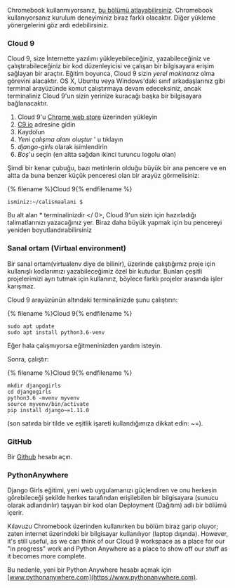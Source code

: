 Chromebook kullanmıyorsanız, [bu bölümü atlayabilirsiniz](http://django-blog-tutorial.kadinyazilimci.com/en/installation/#install-python). Chromebook kullanıyorsanız kurulum deneyiminiz biraz farklı olacaktır. Diğer yükleme yönergelerini göz ardı edebilirsiniz.

### Cloud 9

Cloud 9, size İnternette yazılımı yükleyebileceğiniz, yazabileceğiniz ve çalıştırabileceğiniz bir kod düzenleyicisi ve çalışan bir bilgisayara erişim sağlayan bir araçtır. Eğitim boyunca, Cloud 9 sizin *yerel makinanız* olma görevini alacaktır. OS X, Ubuntu veya Windows'daki sınıf arkadaşlarınız gibi terminal arayüzünde komut çalıştırmaya devam edeceksiniz, ancak terminaliniz Cloud 9'un sizin yerinize kuracağı başka bir bilgisayara bağlanacaktır.

1. Cloud 9'u [Chrome web store](https://chrome.google.com/webstore/detail/cloud9/nbdmccoknlfggadpfkmcpnamfnbkmkcp) üzerinden yükleyin
2. [C9.io](https://c9.io) adresine gidin
3. Kaydolun
4. *Yeni çalışma alanı oluştur* ' u tıklayın
5. *django-girls* olarak isimlendirin
6. *Boş*'u seçin (en altta sağdan ikinci turuncu logolu olan)

Şimdi bir kenar çubuğu, bazı metinlerin olduğu büyük bir ana pencere ve en altta da buna benzer küçük penceresi olan bir arayüz görmelisiniz:

{% filename %}Cloud 9{% endfilename %}

    isminiz:~/calismaalani $
    

Bu alt alan * terminalinizdir </ 0>, Cloud 9'un sizin için hazırladığı talimatlarınızı yazacağınız yer. Biraz daha büyük yapmak için bu pencereyi yeniden boyutlandırabilirsiniz</p> 

### Sanal ortam (Virtual environment)

Bir sanal ortam(virtualenv diye de bilinir), üzerinde çalıştığımız proje için kullanışlı kodlarımızı yazabileceğimiz özel bir kutudur. Bunları çeşitli projelerimizi ayrı tutmak için kullanırız, böylece farklı projeler arasında işler karışmaz.

Cloud 9 arayüzünün altındaki terminalinizde şunu çalıştırın:

{% filename %}Cloud 9{% endfilename %}

    sudo apt update
    sudo apt install python3.6-venv
    

Eğer hala çalışmıyorsa eğitmeninizden yardım isteyin.

Sonra, çalıştır:

{% filename %}Cloud 9{% endfilename %}

    mkdir djangogirls 
    cd djangogirls 
    python3.6 -mvenv myvenv 
    source myvenv/bin/activate 
    pip install django~=1.11.0
    

(son satırda bir tilde ve eşitlik işareti kullandığımıza dikkat edin: ~=).

### GitHub

Bir [Github](https://github.com) hesabı açın.

### PythonAnywhere

Django Girls eğitimi, yeni web uygulamanızı güçlendiren ve onu herkesin görebileceği şekilde herkes tarafından erişilebilen bir bilgisayara (sunucu olarak adlandırılır) taşıyan bir kod olan Deployment (Dağıtım) adlı bir bölümü içerir.

Kılavuzu Chromebook üzerinden kullanırken bu bölüm biraz garip oluyor; zaten internet üzerindeki bir bilgisayar kullanılıyor (laptop dışında). However, it's still useful, as we can think of our Cloud 9 workspace as a place for our "in progress" work and Python Anywhere as a place to show off our stuff as it becomes more complete.

Bu nedenle, yeni bir Python Anywhere hesabı açmak için [www.pythonanywhere.com](https://www.pythonanywhere.com).